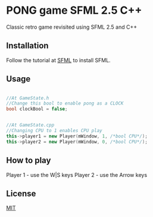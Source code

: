 # PONG game SFML 2.5 C++

Classic retro game revisited using SFML 2.5 and C++


## Installation

Follow the tutorial at [SFML](https://www.sfml-dev.org/tutorials/2.5/start-vc.php) to install SFML.

## Usage

```c++

//At GameState.h
//Change this bool to enable pong as a CLOCK
bool clockBool = false;


//At GameState.cpp
//Changing CPU to 1 enables CPU play
this->player1 = new Player(mWindow, 1, /*bool CPU*/);
this->player2 = new Player(mWindow, 0, /*bool CPU*/);

```

## How to play

Player 1 - use the W|S keys
Player 2 - use the Arrow keys

## License
[MIT](https://choosealicense.com/licenses/mit/)